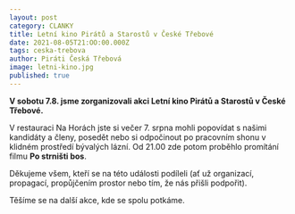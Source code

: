 ```yaml
---
layout: post
category: CLANKY
title: Letní kino Pirátů a Starostů v České Třebové
date: 2021-08-05T21:OO:00.000Z
tags: ceska-trebova
author: Piráti Česká Třebová
image: letni-kino.jpg
published: true
---
```

**V sobotu 7.8. jsme zorganizovali akci Letní kino Pirátů a Starostů v České Třebové.** 

V restauraci Na Horách jste si večer 7. srpna mohli popovídat s našimi kandidáty a členy, posedět nebo si odpočinout po pracovním shonu v klidném prostředí bývalých lázní. Od 21.00 zde potom proběhlo promítání filmu **Po strništi bos**.

Děkujeme všem, kteří se na této události podíleli (ať už organizací, propagací, propůjčením prostor nebo tím, že nás přišli podpořit). 

Těšíme se na další akce, kde se spolu potkáme. 
